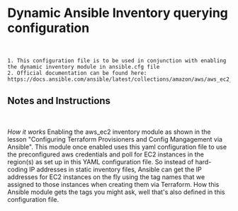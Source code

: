 
<h1>Dynamic Ansible Inventory querying configuration</h1><br />

```
1. This configuration file is to be used in conjunction with enabling the dynamic inventory module in ansible.cfg file
2. Official documentation can be found here: https://docs.ansible.com/ansible/latest/collections/amazon/aws/aws_ec2_inventory.html
```

<h2>Notes and Instructions</h2><br />

*How it works*
Enabling the aws_ec2 inventory module as shown in the lesson "Configuring Terraform Provisioners and Config Mangagement via Ansible". This module once enabled uses this yaml configuration file to use the preconfigured aws credentials and poll for EC2 instances in the region(s) as set up in this YAML configuration file. So instead of hard-coding IP addresses in static inventory files, Ansible can get the IP addresses for EC2 instances on the fly using the tag names that we assigned to those instances when creating them via Terraform. How this Ansible module gets the tags you might ask, well that's also defined in this configuration file.

